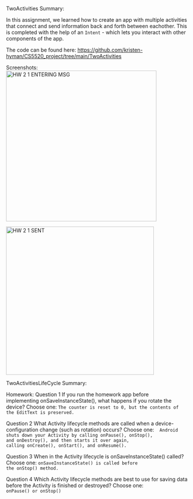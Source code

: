 TwoActivities Summary:

In this assignment, we learned how to create an app with multiple activities that connect and send information back and forth between eachother.
This is completed with the help of an `Intent` - which lets you interact with other components of the app. 

The code can be found here: https://github.com/kristen-hyman/CS5520_project/tree/main/TwoActivities

Screenshots:  
<img width="411" alt="HW 2 1 ENTERING MSG" src="https://user-images.githubusercontent.com/33691856/134414881-678cb284-7a0d-43e1-93de-56a46dc04801.png">
  
<img width="404" alt="HW 2 1 SENT" src="https://user-images.githubusercontent.com/33691856/134414899-2da4bcb7-eb3a-4015-9bd4-6744e9435fd0.png">



TwoActivitiesLifeCycle Summary:

Homework:
Question 1
If you run the homework app before implementing onSaveInstanceState(), what happens if you rotate the device? Choose one:
`The counter is reset to 0, but the contents of the EditText is preserved.`

Question 2
What Activity lifecycle methods are called when a device-configuration change (such as rotation) occurs? Choose one: 
` Android shuts down your Activity by calling onPause(), onStop(), and onDestroy(), and then starts it over again, calling onCreate(), onStart(), and onResume().`

Question 3
When in the Activity lifecycle is onSaveInstanceState() called? Choose one:
`onSaveInstanceState() is called before the onStop() method.`

Question 4
Which Activity lifecycle methods are best to use for saving data before the Activity is finished or destroyed? Choose one:
`onPause() or onStop()`
